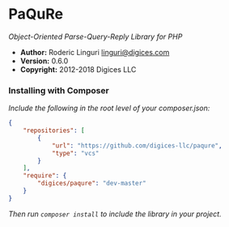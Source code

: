 # PaQuRe #

_Object-Oriented Parse-Query-Reply Library for PHP_

- **Author:** Roderic Linguri <linguri@digices.com>
- **Version:** 0.6.0
- **Copyright:** 2012-2018 Digices LLC

### Installing with Composer ###

_Include the following in the root level of your composer.json:_

```JSON
{
    "repositories": [
        {
            "url": "https://github.com/digices-llc/paqure",
            "type": "vcs"
        }
    ],
    "require": {
        "digices/paqure": "dev-master"
    }
}

```

_Then run `composer install` to include the library in your project._

